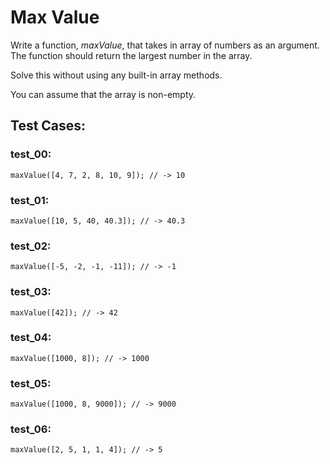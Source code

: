 # Max Value

Write a function, *maxValue*, that takes in array of numbers as an argument. The function should return the largest number in the array.

Solve this without using any built-in array methods.

You can assume that the array is non-empty.

## Test Cases:

### test_00:

```
maxValue([4, 7, 2, 8, 10, 9]); // -> 10
```

### test_01:

```
maxValue([10, 5, 40, 40.3]); // -> 40.3
```

### test_02:

```
maxValue([-5, -2, -1, -11]); // -> -1
```

### test_03:

```
maxValue([42]); // -> 42
```

### test_04:

```
maxValue([1000, 8]); // -> 1000
```

### test_05:

```
maxValue([1000, 8, 9000]); // -> 9000
```

### test_06:

```
maxValue([2, 5, 1, 1, 4]); // -> 5
```